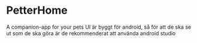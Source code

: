 # PetterHome
A companion-app for your pets
UI är byggt för android, så för att de ska se ut som de ska göra är de rekommenderat att använda android studio
